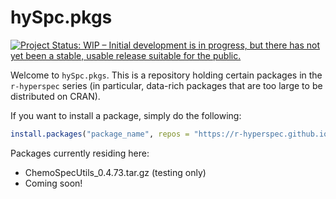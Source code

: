 # hySpc.pkgs

[![Project Status: WIP – Initial development is in progress, but there has not yet been a stable, usable release suitable for the public.](https://www.repostatus.org/badges/latest/wip.svg)](https://www.repostatus.org/#wip)

Welcome to `hySpc.pkgs`.  This is a repository holding certain packages in the `r-hyperspec` series (in particular, data-rich packages that are too large to be distributed on CRAN).

If you want to install a package, simply do the following:

```r
install.packages("package_name", repos = "https://r-hyperspec.github.io/hySpc.pkgs/")
```

Packages currently residing here:

* ChemoSpecUtils_0.4.73.tar.gz (testing only)
* Coming soon!
